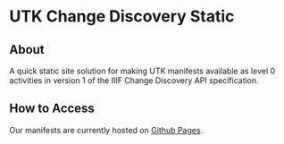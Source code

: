 # UTK Change Discovery Static

## About

A quick static site solution for making UTK manifests available as level 0 activities in version 1 of the IIIF Change 
Discovery API specification.

## How to Access

Our manifests are currently hosted on [Github Pages](https://utkdigitalinitiatives.github.io/change_discovery/activity/all-changes.json).
